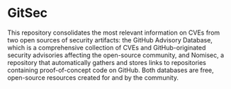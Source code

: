# GitSec
This repository consolidates the most relevant information on CVEs from two open sources of security artifacts: the GitHub Advisory Database, which is a comprehensive collection of CVEs and GitHub-originated security advisories affecting the open-source community, and Nomisec, a repository that automatically gathers and stores links to repositories containing proof-of-concept code on GitHub. Both databases are free, open-source resources created for and by the community.
